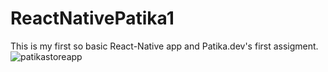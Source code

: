# ReactNativePatika1
This is my first so basic React-Native app and
Patika.dev's first assigment.
![patikastoreapp](https://user-images.githubusercontent.com/66870397/156938844-f6ad13c8-d4e7-4e71-aa61-8419171c57cb.jpg)
